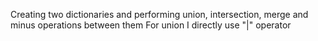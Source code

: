 Creating two dictionaries and performing union, intersection, merge and minus operations between them For union I directly use "|" operator
